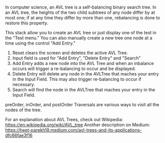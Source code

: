 In computer science, an AVL tree is a self-balancing binary search tree. In an AVL tree, the heights of the two child subtrees of any node differ by at most one; if at any time they differ by more than one, rebalancing is done to restore this property.

This stack allow you to create an AVL tree or just display one of the test in the "Test menu."  You can also manually create a new tree one node at a time using the control "Add Entry."

1. Reset clears the screen and deletes the active AVL Tree.
2. Input field is used for "Add Entry", "Delete Entry" and "Search"
3. Add Entry adds a new node into the AVL Tree and when an inbalance occurs will trigger a re-balancing to occur and be displayed.
4. Delete Entry will delete any node in the AVLTree that maches your entry in the Input Field.  This may also trigger re-balancing to occur if necessary.
5. Search will find the node in the AVLTree that maches your entry in the Input Field.

preOrder, inOrder, and postOrder Traversals are various ways to visit all the nodes of the tree. 

For an explanation about AVL Trees, check out Wikipedia: https://en.wikipedia.org/wiki/AVL_tree
Another description on Medium:  https://heet-parekh19.medium.com/avl-trees-and-its-applications-dfc66fae3f16
